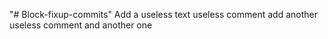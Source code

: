 "# Block-fixup-commits" 
Add a useless text
useless comment
add another useless comment
and another one